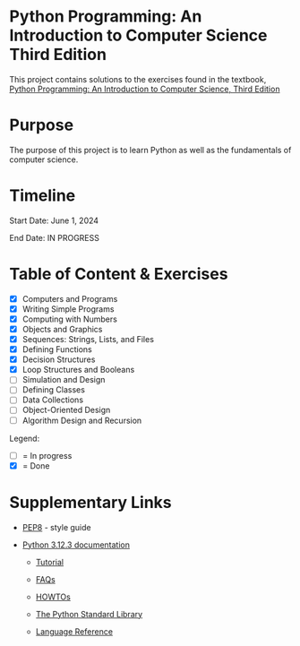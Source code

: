 # Python Programming: An Introduction to Computer Science Third Edition
This project contains solutions to the exercises found in the textbook, [Python Programming: An Introduction to Computer Science, Third Edition](https://www.pdfdrive.com/python-programming-an-introduction-to-computer-science-e183602644.html)

# Purpose
The purpose of this project is to learn Python as well as the fundamentals of computer science.

# Timeline
Start Date: June 1, 2024

End Date: IN PROGRESS

# Table of Content & Exercises
- [X] Computers and Programs
- [X] Writing Simple Programs
- [X] Computing with Numbers
- [X] Objects and Graphics
- [X] Sequences: Strings, Lists, and Files
- [X] Defining Functions
- [X] Decision Structures
- [X] Loop Structures and Booleans
- [ ] Simulation and Design
- [ ] Defining Classes
- [ ] Data Collections
- [ ] Object-Oriented Design
- [ ] Algorithm Design and Recursion

Legend:
- [ ] = In progress
- [X] = Done 

# Supplementary Links
- [PEP8](https://www.python.org/dev/peps/pep-0008/) - style guide

- [Python 3.12.3 documentation](https://docs.python.org/3.10/)

  - [Tutorial](https://docs.python.org/3.12/tutorial/index.html)

  - [FAQs](https://docs.python.org/3.12/faq/index.html)

  - [HOWTOs](https://docs.python.org/3.12/howto/index.html)

  - [The Python Standard Library](https://docs.python.org/3.12/library/index.html)

  - [Language Reference](https://docs.python.org/3.12/reference/index.html)
